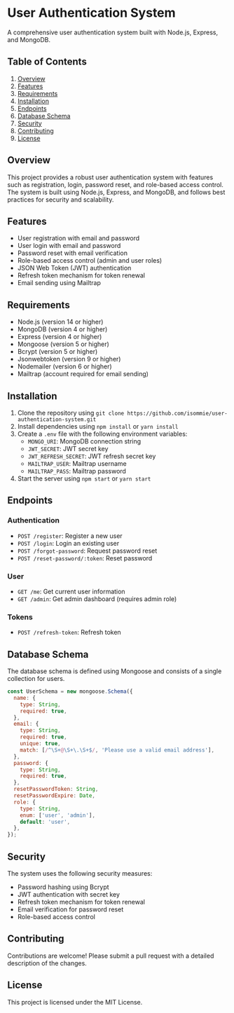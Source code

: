 # User Authentication System

A comprehensive user authentication system built with Node.js, Express, and MongoDB.

## Table of Contents

1. [Overview](#overview)
2. [Features](#features)
3. [Requirements](#requirements)
4. [Installation](#installation)
5. [Endpoints](#endpoints)
6. [Database Schema](#database-schema)
7. [Security](#security)
8. [Contributing](#contributing)
9. [License](#license)

## Overview

This project provides a robust user authentication system with features such as registration, login, password reset, and role-based access control. The system is built using Node.js, Express, and MongoDB, and follows best practices for security and scalability.

## Features

* User registration with email and password
* User login with email and password
* Password reset with email verification
* Role-based access control (admin and user roles)
* JSON Web Token (JWT) authentication
* Refresh token mechanism for token renewal
* Email sending using Mailtrap

## Requirements

* Node.js (version 14 or higher)
* MongoDB (version 4 or higher)
* Express (version 4 or higher)
* Mongoose (version 5 or higher)
* Bcrypt (version 5 or higher)
* Jsonwebtoken (version 9 or higher)
* Nodemailer (version 6 or higher)
* Mailtrap (account required for email sending)

## Installation

1. Clone the repository using `git clone https://github.com/isommie/user-authentication-system.git`
2. Install dependencies using `npm install` or `yarn install`
3. Create a `.env` file with the following environment variables:
	* `MONGO_URI`: MongoDB connection string
	* `JWT_SECRET`: JWT secret key
	* `JWT_REFRESH_SECRET`: JWT refresh secret key
	* `MAILTRAP_USER`: Mailtrap username
	* `MAILTRAP_PASS`: Mailtrap password
4. Start the server using `npm start` or `yarn start`


## Endpoints

### Authentication

* `POST /register`: Register a new user
* `POST /login`: Login an existing user
* `POST /forgot-password`: Request password reset
* `POST /reset-password/:token`: Reset password

### User

* `GET /me`: Get current user information
* `GET /admin`: Get admin dashboard (requires admin role)

### Tokens

* `POST /refresh-token`: Refresh token

## Database Schema

The database schema is defined using Mongoose and consists of a single collection for users.

```javascript
const UserSchema = new mongoose.Schema({
  name: {
    type: String,
    required: true,
  },
  email: {
    type: String,
    required: true,
    unique: true,
    match: [/^\S+@\S+\.\S+$/, 'Please use a valid email address'],
  },
  password: {
    type: String,
    required: true,
  },
  resetPasswordToken: String,
  resetPasswordExpire: Date,
  role: {
    type: String,
    enum: ['user', 'admin'],
    default: 'user',
  },
});
```

## Security

The system uses the following security measures:

* Password hashing using Bcrypt
* JWT authentication with secret key
* Refresh token mechanism for token renewal
* Email verification for password reset
* Role-based access control


## Contributing

Contributions are welcome! Please submit a pull request with a detailed description of the changes.

## License

This project is licensed under the MIT License.
